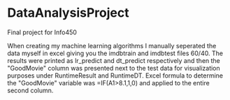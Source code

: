 # DataAnalysisProject
Final project for Info450

When creating my machine learning algorithms I manually seperated the data myself in excel giving you the imdbtrain and imdbtest files 60/40. The results were printed as lr_predict and dt_predict respectively and then the "GoodMovie" column was presented next to the test data for visualization purposes under RuntimeResult and RuntimeDT.
Excel formula to determine the "GoodMovie" variable was =IF(A1>8.1,1,0) and applied to the entire second column.
